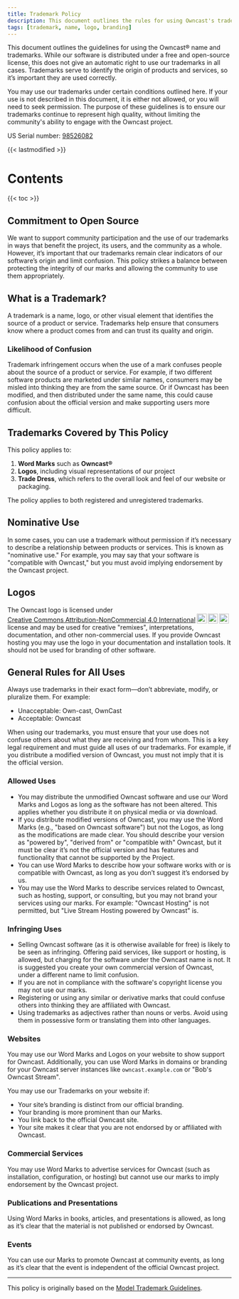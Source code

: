 ```yaml
---
title: Trademark Policy
description: This document outlines the rules for using Owncast's trademarks.
tags: [trademark, name, logo, branding]
---
```


This document outlines the guidelines for using the Owncast® name and trademarks. While our software is distributed under a free and open-source license, this does not give an automatic right to use our trademarks in all cases. Trademarks serve to identify the origin of products and services, so it’s important they are used correctly.

You may use our trademarks under certain conditions outlined here. If your use is not described in this document, it is either not allowed, or you will need to seek permission. The purpose of these guidelines is to ensure our trademarks continue to represent high quality, without limiting the community's ability to engage with the Owncast project.

US Serial number: [98526082](https://tsdr.uspto.gov/#caseNumber=98526082&caseSearchType=US_APPLICATION&caseType=DEFAULT&searchType=statusSearch)

{{< lastmodified >}}

# Contents

{{< toc >}}

## Commitment to Open Source

We want to support community participation and the use of our trademarks in ways that benefit the project, its users, and the community as a whole. However, it’s important that our trademarks remain clear indicators of our software’s origin and limit confusion. This policy strikes a balance between protecting the integrity of our marks and allowing the community to use them appropriately.

## What is a Trademark?

A trademark is a name, logo, or other visual element that identifies the source of a product or service. Trademarks help ensure that consumers know where a product comes from and can trust its quality and origin.

### Likelihood of Confusion

Trademark infringement occurs when the use of a mark confuses people about the source of a product or service. For example, if two different software products are marketed under similar names, consumers may be misled into thinking they are from the same source. Or if Owncast has been modified, and then distributed under the same name, this could cause confusion about the official version and make supporting users more difficult.

## Trademarks Covered by This Policy

This policy applies to:

1. **Word Marks** such as **Owncast®**
2. **Logos**, including visual representations of our project
3. **Trade Dress**, which refers to the overall look and feel of our website or packaging.

The policy applies to both registered and unregistered trademarks.

## Nominative Use

In some cases, you can use a trademark without permission if it’s necessary to describe a relationship between products or services. This is known as "nominative use." For example, you may say that your software is "compatible with Owncast," but you must avoid implying endorsement by the Owncast project.

## Logos

 <p xmlns:cc="http://creativecommons.org/ns#" >The Owncast logo is licensed under <a href="https://creativecommons.org/licenses/by-nc/4.0/?ref=chooser-v1" target="_blank" rel="license noopener noreferrer" style="display:inline-block;">Creative Commons Attribution-NonCommercial 4.0 International<img style="height:22px!important;margin-left:3px;vertical-align:text-bottom;" src="https://mirrors.creativecommons.org/presskit/icons/cc.svg?ref=chooser-v1" alt=""><img style="height:22px!important;margin-left:3px;vertical-align:text-bottom;" src="https://mirrors.creativecommons.org/presskit/icons/by.svg?ref=chooser-v1" alt=""><img style="height:22px!important;margin-left:3px;vertical-align:text-bottom;" src="https://mirrors.creativecommons.org/presskit/icons/nc.svg?ref=chooser-v1" alt=""></a>&nbsp; license and may be used for creative "remixes", interpretations, documentation, and other non-commercial uses. If you provide Owncast hosting you may use the logo in your documentation and installation tools. It should not be used for branding of other software.</p>

## General Rules for All Uses

Always use trademarks in their exact form—don’t abbreviate, modify, or pluralize them. For example:

- Unacceptable: Own-cast, OwnCast
- Acceptable: Owncast

When using our trademarks, you must ensure that your use does not confuse others about what they are receiving and from whom. This is a key legal requirement and must guide all uses of our trademarks. For example, if you distribute a modified version of Owncast, you must not imply that it is the official version.

### Allowed Uses

- You may distribute the unmodified Owncast software and use our Word Marks and Logos as long as the software has not been altered. This applies whether you distribute it on physical media or via download.
- If you distribute modified versions of Owncast, you may use the Word Marks (e.g., "based on Owncast software") but not the Logos, as long as the modifications are made clear. You should describe your version as "powered by", "derived from" or "compatible with" Owncast, but it must be clear it’s not the official version and has features and functionality that cannot be supported by the Project.
- You can use Word Marks to describe how your software works with or is compatible with Owncast, as long as you don’t suggest it’s endorsed by us.
- You may use the Word Marks to describe services related to Owncast, such as hosting, support, or consulting, but you may not brand your services using our marks. For example: "Owncast Hosting" is not permitted, but "Live Stream Hosting powered by Owncast" is.

### Infringing Uses

- Selling Owncast software (as it is otherwise available for free) is likely to be seen as infringing. Offering paid services, like support or hosting, is allowed, but charging for the software under the Owncast name is not. It is suggested you create your own commercial version of Owncast, under a different name to limit confusion.
- If you are not in compliance with the software's copyright license you may not use our marks.
- Registering or using any similar or derivative marks that could confuse others into thinking they are affiliated with Owncast.
- Using trademarks as adjectives rather than nouns or verbs. Avoid using them in possessive form or translating them into other languages.

### Websites

You may use our Word Marks and Logos on your website to show support for Owncast. Additionally, you can use Word Marks in domains or branding for your Owncast server instances like `owncast.example.com` or "Bob's Owncast Stream".

You may use our Trademarks on your website if:

- Your site’s branding is distinct from our official branding.
- Your branding is more prominent than our Marks.
- You link back to the official Owncast site.
- Your site makes it clear that you are not endorsed by or affiliated with Owncast.

### Commercial Services

You may use Word Marks to advertise services for Owncast (such as installation, configuration, or hosting) but cannot use our marks to imply endorsement by the Owncast project.

### Publications and Presentations

Using Word Marks in books, articles, and presentations is allowed, as long as it’s clear that the material is not published or endorsed by Owncast.

### Events

You can use our Marks to promote Owncast at community events, as long as it’s clear that the event is independent of the official Owncast project.

---

This policy is originally based on the [Model Trademark Guidelines](http://modeltrademarkguidelines.org/index.php/Model_Trademark_Guidelines).
